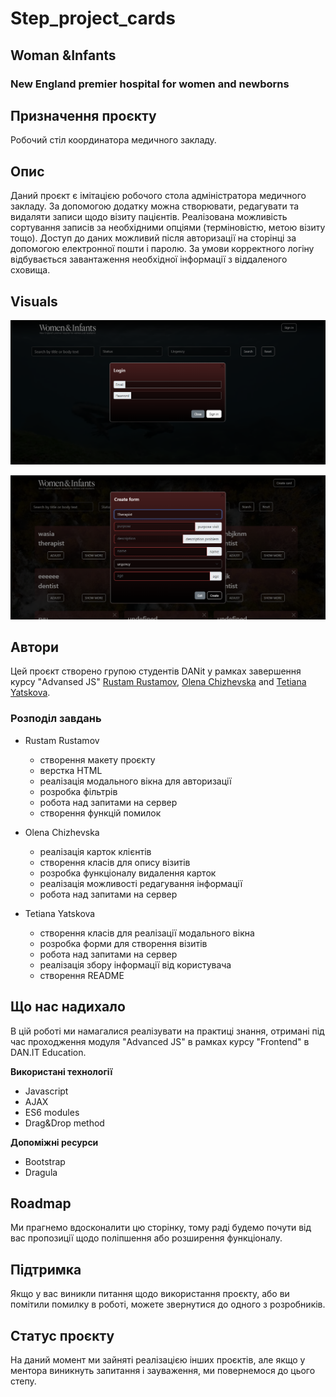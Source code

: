 # Step_project_cards

## Woman &Infants
### New England premier hospital for women and newborns

## Призначення проєкту
Робочий стіл координатора медичного закладу. 

## Опис
Даний проєкт є імітацією робочого стола адміністратора медичного закладу. За допомогою додатку можна створювати, редагувати та видаляти записи щодо візиту пацієнтів. Реалізована можливість сортування записів за необхідними опціями (терміновістю, метою візиту тощо). Доступ до даних можливий після авторизації на сторінці за допомогою електронної пошти і паролю. За умови корректного логіну відбувається завантаження необхідної інформації з віддаленого сховища.

## Visuals
![screenshots](./screenshots/%D0%A1%D0%BD%D0%B8%D0%BC%D0%BE%D0%BA%20%D1%8D%D0%BA%D1%80%D0%B0%D0%BD%D0%B0%202022-08-14%20212506.png)

![screenshots](./screenshots/%D0%A1%D0%BD%D0%B8%D0%BC%D0%BE%D0%BA%20%D1%8D%D0%BA%D1%80%D0%B0%D0%BD%D0%B0%202022-08-14%20212635.png)

## Автори
Цей проєкт створено групою студентів DANit у рамках завершення курсу "Advansed JS" [Rustam Rustamov](https://gitlab.com/rustammio), [Olena Chizhevska](https://gitlab.com/OlenaChi) and [Tetiana Yatskova](https://gitlab.com/t.yatskova).

### Розподіл завдань
+ Rustam Rustamov
    + створення макету проєкту
    + верстка HTML
    + реалізація модального вікна для авторизації
    + розробка фільтрів
    + робота над запитами на сервер
    + створення функцій помилок
     
+ Olena Chizhevska
    + реалізація карток клієнтів
    + створення класів для опису візитів
    + розробка функціоналу видалення карток
    + реалізація можливості редагування інформації
    + робота над запитами на сервер

+ Tetiana Yatskova
    + створення класів для реалізації модального вікна
    + розробка форми для створення візитів
    + робота над запитами на сервер
    + реалізація збору інформації від користувача
    + створення README

## Що нас надихало
В цій роботі ми намагалися реалізувати на практиці знання, отримані під час проходження модуля "Advanced JS" в рамках курсу "Frontend" в DAN.IT Education.

**Використані технології**
- Javascript
- AJAX
- ES6 modules
- Drag&Drop method

**Допоміжні ресурси**
- Bootstrap
- Dragula

## Roadmap
Ми прагнемо вдосконалити цю сторінку, тому раді будемо почути від вас пропозиції щодо поліпшення або розширення функціоналу.

## Підтримка
Якщо у вас виникли питання щодо використання проєкту, або ви помітили помилку в роботі, можете звернутися до одного з розробників.

## Статус проєкту
На даний момент ми зайняті реалізацією інших проєктів, але якщо у ментора виникнуть запитання і зауваження, ми повернемося до цього степу.